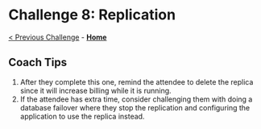 # Challenge 8: Replication

[< Previous Challenge](./07-private-endpoint.md) - **[Home](./README.md)** 

## Coach Tips

1) After they complete this one, remind the attendee to delete the replica since it will increase billing while it is running. 
1) If the attendee has extra time, consider challenging them with doing a database failover where they stop the replication and configuring the application to use the replica instead. 
